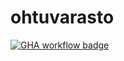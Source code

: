# ohtuvarasto

[![GHA workflow badge](https://github.com/honjen/ohtuvarasto/workflows/CI/badge.svg)](https://github.com/honjen/ohtuvarasto/actions)
